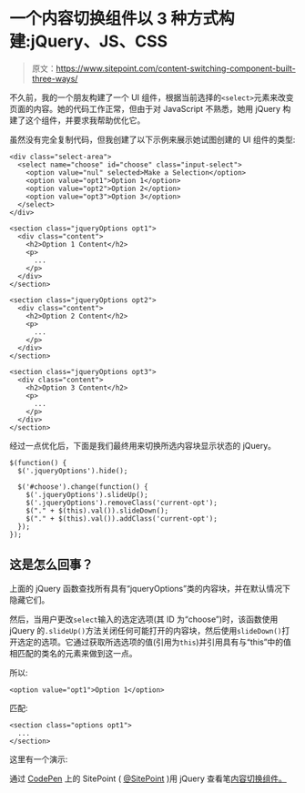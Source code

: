 # 一个内容切换组件以 3 种方式构建:jQuery、JS、CSS

> 原文：<https://www.sitepoint.com/content-switching-component-built-three-ways/>

不久前，我的一个朋友构建了一个 UI 组件，根据当前选择的`<select>`元素来改变页面的内容。她的代码工作正常，但由于对 JavaScript 不熟悉，她用 jQuery 构建了这个组件，并要求我帮助优化它。

虽然没有完全复制代码，但我创建了以下示例来展示她试图创建的 UI 组件的类型:

```
<div class="select-area">
  <select name="choose" id="choose" class="input-select">
    <option value="nul" selected>Make a Selection</option>
    <option value="opt1">Option 1</option>
    <option value="opt2">Option 2</option>
    <option value="opt3">Option 3</option>
  </select>
</div>

<section class="jqueryOptions opt1">
  <div class="content">
    <h2>Option 1 Content</h2>
    <p>
      ...
    </p>
  </div>
</section>

<section class="jqueryOptions opt2">
  <div class="content">
    <h2>Option 2 Content</h2>
    <p>
      ...
    </p>
  </div>
</section>

<section class="jqueryOptions opt3">
  <div class="content">
    <h2>Option 3 Content</h2>
    <p>
      ...
    </p>
  </div>
</section>
```

经过一点优化后，下面是我们最终用来切换所选内容块显示状态的 jQuery。

```
$(function() {
  $('.jqueryOptions').hide();

  $('#choose').change(function() {
    $('.jqueryOptions').slideUp();
    $('.jqueryOptions').removeClass('current-opt');
    $("." + $(this).val()).slideDown();
    $("." + $(this).val()).addClass('current-opt');
  });
});
```

## 这是怎么回事？

上面的 jQuery 函数查找所有具有“jqueryOptions”类的内容块，并在默认情况下隐藏它们。

然后，当用户更改`select`输入的选定选项(其 ID 为“choose”)时，该函数使用 jQuery 的`.slideUp()`方法关闭任何可能打开的内容块，然后使用`slideDown()`打开选定的选项。它通过获取所选选项的值(引用为`this`)并引用具有与“this”中的值相匹配的类名的元素来做到这一点。

所以:

```
<option value="opt1">Option 1</option>
```

匹配:

```
<section class="options opt1">
  ...
</section>
```

这里有一个演示:

通过 [CodePen](http://codepen.io) 上的 SitePoint ( [@SitePoint](http://codepen.io/SitePoint) )用 jQuery 查看笔[内容切换组件。](http://codepen.io/SitePoint/pen/mGgDf/)